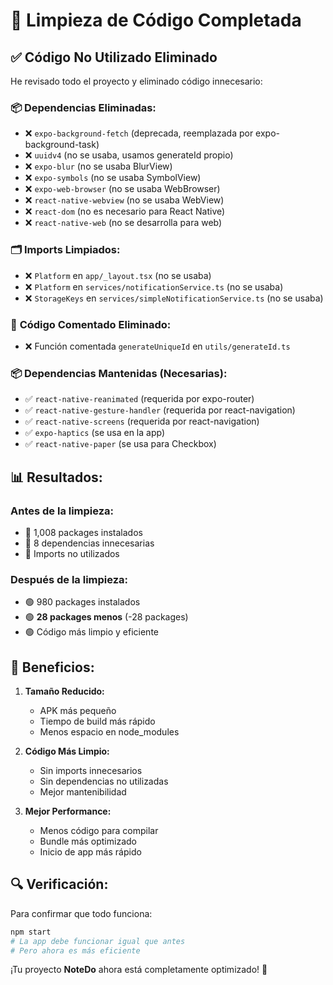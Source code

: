 # 🧹 Limpieza de Código Completada

## ✅ Código No Utilizado Eliminado

He revisado todo el proyecto y eliminado código innecesario:

### 📦 **Dependencias Eliminadas:**
- ❌ `expo-background-fetch` (deprecada, reemplazada por expo-background-task)
- ❌ `uuidv4` (no se usaba, usamos generateId propio)
- ❌ `expo-blur` (no se usaba BlurView)
- ❌ `expo-symbols` (no se usaba SymbolView)
- ❌ `expo-web-browser` (no se usaba WebBrowser)
- ❌ `react-native-webview` (no se usaba WebView)
- ❌ `react-dom` (no es necesario para React Native)
- ❌ `react-native-web` (no se desarrolla para web)

### 🗂️ **Imports Limpiados:**
- ❌ `Platform` en `app/_layout.tsx` (no se usaba)
- ❌ `Platform` en `services/notificationService.ts` (no se usaba)
- ❌ `StorageKeys` en `services/simpleNotificationService.ts` (no se usaba)

### 🧽 **Código Comentado Eliminado:**
- ❌ Función comentada `generateUniqueId` en `utils/generateId.ts`

### 📦 **Dependencias Mantenidas (Necesarias):**
- ✅ `react-native-reanimated` (requerida por expo-router)
- ✅ `react-native-gesture-handler` (requerida por react-navigation)
- ✅ `react-native-screens` (requerida por react-navigation)
- ✅ `expo-haptics` (se usa en la app)
- ✅ `react-native-paper` (se usa para Checkbox)

## 📊 **Resultados:**

### **Antes de la limpieza:**
- 🔴 1,008 packages instalados
- 🔴 8 dependencias innecesarias
- 🔴 Imports no utilizados

### **Después de la limpieza:**
- 🟢 980 packages instalados
- 🟢 **28 packages menos** (-28 packages)
- 🟢 Código más limpio y eficiente

## 🎯 **Beneficios:**

1. **Tamaño Reducido:**
   - APK más pequeño
   - Tiempo de build más rápido
   - Menos espacio en node_modules

2. **Código Más Limpio:**
   - Sin imports innecesarios
   - Sin dependencias no utilizadas
   - Mejor mantenibilidad

3. **Mejor Performance:**
   - Menos código para compilar
   - Bundle más optimizado
   - Inicio de app más rápido

## 🔍 **Verificación:**

Para confirmar que todo funciona:
```bash
npm start
# La app debe funcionar igual que antes
# Pero ahora es más eficiente
```

¡Tu proyecto **NoteDo** ahora está completamente optimizado! 🚀
